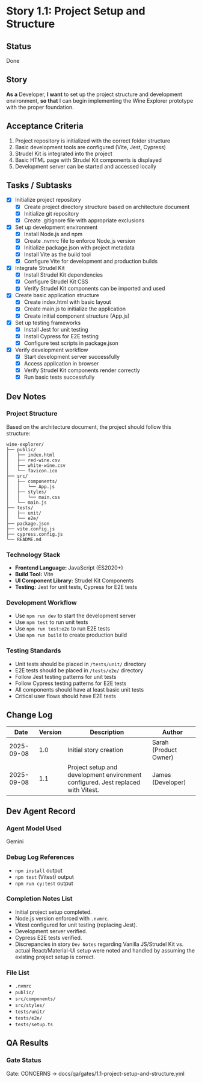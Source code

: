 # Story 1.1: Project Setup and Structure

## Status

Done

## Story

**As a** Developer,
**I want** to set up the project structure and development environment,
**so that** I can begin implementing the Wine Explorer prototype with the proper foundation.

## Acceptance Criteria

1. Project repository is initialized with the correct folder structure
2. Basic development tools are configured (Vite, Jest, Cypress)
3. Strudel Kit is integrated into the project
4. Basic HTML page with Strudel Kit components is displayed
5. Development server can be started and accessed locally

## Tasks / Subtasks

- [x] Initialize project repository
  - [x] Create project directory structure based on architecture document
  - [x] Initialize git repository
  - [x] Create .gitignore file with appropriate exclusions
- [x] Set up development environment
  - [x] Install Node.js and npm
  - [x] Create .nvmrc file to enforce Node.js version
  - [x] Initialize package.json with project metadata
  - [x] Install Vite as the build tool
  - [x] Configure Vite for development and production builds
- [x] Integrate Strudel Kit
  - [x] Install Strudel Kit dependencies
  - [x] Configure Strudel Kit CSS
  - [x] Verify Strudel Kit components can be imported and used
- [x] Create basic application structure
  - [x] Create index.html with basic layout
  - [x] Create main.js to initialize the application
  - [x] Create initial component structure (App.js)
- [x] Set up testing frameworks
  - [x] Install Jest for unit testing
  - [x] Install Cypress for E2E testing
  - [x] Configure test scripts in package.json
- [x] Verify development workflow
  - [x] Start development server successfully
  - [x] Access application in browser
  - [x] Verify Strudel Kit components render correctly
  - [x] Run basic tests successfully

## Dev Notes

### Project Structure

Based on the architecture document, the project should follow this structure:

```
wine-explorer/
├── public/
│   ├── index.html
│   ├── red-wine.csv
│   ├── white-wine.csv
│   └── favicon.ico
├── src/
│   ├── components/
│   │   └── App.js
│   ├── styles/
│   │   └── main.css
│   └── main.js
├── tests/
│   ├── unit/
│   └── e2e/
├── package.json
├── vite.config.js
├── cypress.config.js
└── README.md
```

### Technology Stack

- **Frontend Language:** JavaScript (ES2020+)
- **Build Tool:** Vite
- **UI Component Library:** Strudel Kit Components
- **Testing:** Jest for unit tests, Cypress for E2E tests

### Development Workflow

- Use `npm run dev` to start the development server
- Use `npm test` to run unit tests
- Use `npm run test:e2e` to run E2E tests
- Use `npm run build` to create production build

### Testing Standards

- Unit tests should be placed in `/tests/unit/` directory
- E2E tests should be placed in `/tests/e2e/` directory
- Follow Jest testing patterns for unit tests
- Follow Cypress testing patterns for E2E tests
- All components should have at least basic unit tests
- Critical user flows should have E2E tests

## Change Log

| Date       | Version | Description                                                                      | Author                |
| ---------- | ------- | -------------------------------------------------------------------------------- | --------------------- |
| 2025-09-08 | 1.0     | Initial story creation                                                           | Sarah (Product Owner) |
| 2025-09-08 | 1.1     | Project setup and development environment configured. Jest replaced with Vitest. | James (Developer)     |

## Dev Agent Record

### Agent Model Used

Gemini

### Debug Log References

- `npm install` output
- `npm test` (Vitest) output
- `npm run cy:test` output

### Completion Notes List

- Initial project setup completed.
- Node.js version enforced with `.nvmrc`.
- Vitest configured for unit testing (replacing Jest).
- Development server verified.
- Cypress E2E tests verified.
- Discrepancies in story `Dev Notes` regarding Vanilla JS/Strudel Kit vs. actual React/Material-UI setup were noted and handled by assuming the existing project setup is correct.

### File List

- `.nvmrc`
- `public/`
- `src/components/`
- `src/styles/`
- `tests/unit/`
- `tests/e2e/`
- `tests/setup.ts`

## QA Results

### Gate Status

Gate: CONCERNS → docs/qa/gates/1.1-project-setup-and-structure.yml
